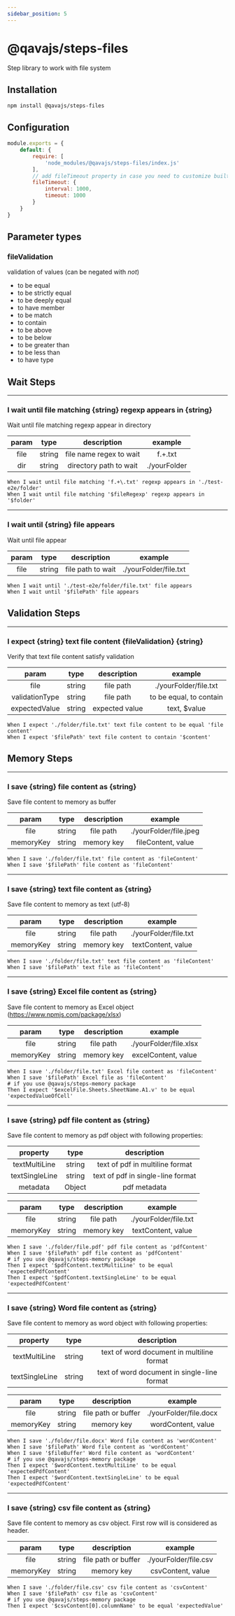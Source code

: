 ```yaml
---
sidebar_position: 5
---
```


# @qavajs/steps-files
Step library to work with file system

## Installation
`npm install @qavajs/steps-files`

## Configuration
```javascript
module.exports = {
    default: {
        require: [
            'node_modules/@qavajs/steps-files/index.js'
        ],
        // add fileTimeout property in case you need to customize built-in interval and timeout
        fileTimeout: {
            interval: 1000,
            timeout: 1000
        }
    }
}

```

## Parameter types
### fileValidation
validation of values (can be negated with _not_)
- to be equal
- to be strictly equal
- to be deeply equal
- to have member
- to be match
- to contain
- to be above
- to be below
- to be greater than
- to be less than
- to have type

## Wait Steps
---
### I wait until file matching \{string} regexp appears in \{string}

Wait until file matching regexp appear in directory

| param |  type  |       description       |   example    |
|:-----:|:------:|:-----------------------:|:------------:|
| file  | string | file name regex to wait |   f.+\.txt   |
|  dir  | string | directory path to wait  | ./yourFolder |

```gherkin
When I wait until file matching 'f.+\.txt' regexp appears in './test-e2e/folder'
When I wait until file matching '$fileRegexp' regexp appears in '$folder'
```

---
### I wait until \{string} file appears

Wait until file appear

| param |  type  |    description    |        example        |
|:-----:|:------:|:-----------------:|:---------------------:|
| file  | string | file path to wait | ./yourFolder/file.txt |

```gherkin
When I wait until './test-e2e/folder/file.txt' file appears
When I wait until '$filePath' file appears
```

## Validation Steps
---
### I expect \{string} text file content \{fileValidation} \{string}

Verify that text file content satisfy validation

|     param      |  type  |  description   |         example         |
|:--------------:|:------:|:--------------:|:-----------------------:|
|      file      | string |   file path    |  ./yourFolder/file.txt  |
| validationType | string |   file path    | to be equal, to contain |
| expectedValue  | string | expected value |      text, $value       |

```gherkin
When I expect './folder/file.txt' text file content to be equal 'file content'
When I expect '$filePath' text file content to contain '$content'
```

## Memory Steps
---
### I save \{string} file content as \{string}

Save file content to memory as buffer

|   param   |  type  | description |        example         |
|:---------:|:------:|:-----------:|:----------------------:|
|   file    | string |  file path  | ./yourFolder/file.jpeg |
| memoryKey | string | memory key  |   fileContent, value   |

```gherkin
When I save './folder/file.txt' file content as 'fileContent'
When I save '$filePath' file content as 'fileContent'
```

---
### I save \{string} text file content as \{string}

Save file content to memory as text (utf-8)

|   param   |  type  | description |        example        |
|:---------:|:------:|:-----------:|:---------------------:|
|   file    | string |  file path  | ./yourFolder/file.txt |
| memoryKey | string | memory key  |  textContent, value   |

```gherkin
When I save './folder/file.txt' text file content as 'fileContent'
When I save '$filePath' text file as 'fileContent'
```

---
### I save \{string} Excel file content as \{string}

Save file content to memory as Excel object (https://www.npmjs.com/package/xlsx)

|   param   |  type  | description |        example         |
|:---------:|:------:|:-----------:|:----------------------:|
|   file    | string |  file path  | ./yourFolder/file.xlsx |
| memoryKey | string | memory key  |  excelContent, value   |

```gherkin
When I save './folder/file.txt' Excel file content as 'fileContent'
When I save '$filePath' Excel file as 'fileContent'
# if you use @qavajs/steps-memory package
Then I expect '$excelFile.Sheets.SheetName.A1.v' to be equal 'expectedValueOfCell'
```

---
### I save \{string} pdf file content as \{string}

Save file content to memory as pdf object with following properties:

|    property    |  type  |            description            |
|:--------------:|:------:|:---------------------------------:|
| textMultiLine  | string |  text of pdf in multiline format  |
| textSingleLine | string | text of pdf in single-line format |
|    metadata    | Object |           pdf metadata            |


|   param   |  type  | description |        example        |
|:---------:|:------:|:-----------:|:---------------------:|
|   file    | string |  file path  | ./yourFolder/file.txt |
| memoryKey | string | memory key  |  textContent, value   |

```gherkin
When I save './folder/file.pdf' pdf file content as 'pdfContent'
When I save '$filePath' pdf file content as 'pdfContent'
# if you use @qavajs/steps-memory package
Then I expect '$pdfContent.textMultiLine' to be equal 'expectedPdfContent'
Then I expect '$pdfContent.textSingleLine' to be equal 'expectedPdfContent'
```

---
### I save \{string} Word file content as \{string}

Save file content to memory as word object with following properties:

|    property    |  type  |                     description                     |
|:--------------:|:------:|:---------------------------------------------------:|
| textMultiLine  | string |      text of word document in multiline format      |
| textSingleLine | string |     text of word document in single-line format     |

|   param   |  type  |     description     |        example         |
|:---------:|:------:|:-------------------:|:----------------------:|
|   file    | string | file path or buffer | ./yourFolder/file.docx |
| memoryKey | string |     memory key      |   wordContent, value   |

```gherkin
When I save './folder/file.docx' Word file content as 'wordContent'
When I save '$filePath' Word file content as 'wordContent'
When I save '$fileBuffer' Word file content as 'wordContent'
# if you use @qavajs/steps-memory package
Then I expect '$wordContent.textMultiLine' to be equal 'expectedPdfContent'
Then I expect '$wordContent.textSingleLine' to be equal 'expectedPdfContent'
```

---
### I save \{string} csv file content as \{string}

Save file content to memory as csv object. First row will is considered as header.

|   param   |  type  |     description     |        example        |
|:---------:|:------:|:-------------------:|:---------------------:|
|   file    | string | file path or buffer | ./yourFolder/file.csv |
| memoryKey | string |     memory key      |   csvContent, value   |

```gherkin
When I save './folder/file.csv' csv file content as 'csvContent'
When I save '$filePath' csv file as 'csvContent'
# if you use @qavajs/steps-memory package
Then I expect '$csvContent[0].columnName' to be equal 'expectedValue'
```
